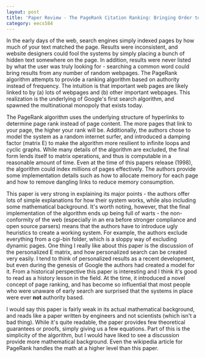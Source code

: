 ```yaml
---
layout: post
title: 'Paper Review - The PageRank Citation Ranking: Bringing Order to the Web' 
category: eecs584
---
```

In the early days of the web, search engines simply indexed pages by how much of your text matched the page. Results were inconsistent, and website designers could fool the systems by simply placing a bunch of hidden text somewhere on the page. In addition, results were never listed by what the user was truly looking for - searching a common word could bring results from any number of random webpages. The PageRank algorithm attempts to provide a ranking algorithm based on authority instead of frequency. The intuition is that important web pages are likely linked to by (a) lots of webpages and (b) other important webpages. This realization is the underlying of Google's first search algorithm, and spawned the multinational monopoly that exists today.

The PageRank algorithm uses the underlying structure of hyperlinks to determine page rank instead of page content. The more pages that link to your page, the higher your rank will be. Additionally, the authors chose to model the system as a random internet surfer, and introduced a damping factor (matrix E) to make the algorithm more resilient to infinite loops and cyclic graphs. While many details of the algorithm are excluded, the final form lends itself to matrix operations, and thus is computable in a reasonable amount of time. Even at the time of this papers release (1998), the algorithm could index millions of pages effectively. The authors provide some implementation details such as how to allocate memory for each page and how to remove dangling links to reduce memory consumption.

This paper is very strong in explaining its major points - the authors offer lots of simple explanations for how their system works, while also including some mathematical background. It's worth noting, however, that the final implementation of the algorithm ends up being full of warts - the non-conformity of the web (especially in an era before stronger compliance and open source parsers) means that the authors have to introduce ugly heuristics to create a working system. For example, the authors exclude everything from a cgi-bin folder, which is a sloppy way of excluding dynamic pages. One thing I really like about this paper is the discussion of the personalized E matrix, and how personalized search can be created very easily. I tend to think of personalized results as a recent development, but even during the genesis of Google the authors had created a model for it. From a historical perspective this paper is interesting and I think it's good to read as a history lesson in the field. At the time, it introduced a novel concept of page ranking, and has become so influential that most people who were unaware of early search are surprised that the systems in place were ever **not** authority based.

I would say this paper is fairly weak in its actual mathematical background, and reads like a paper written by engineers and not scientists (which isn't a bad thing). While it's quite readable, the paper provides few theoretical guarantees or proofs, simply giving us a few equations. Part of this is the simplicity of the algorithm, but I would have liked to see a discussion provide more mathematical background. Even the wikipedia article for PageRank handles the math at a higher level than this paper.
